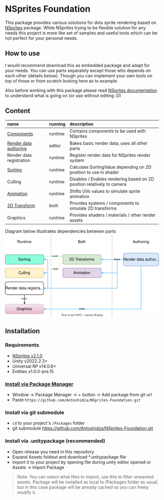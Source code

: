 ﻿# NSprites Foundation
This package provides various solutions for dots sprite rendering based on [NSprites](https://github.com/Antoshidza/NSprites) package. While NSprites trying to be flexible solution for any needs this project is more like set of samples and useful tools which can be not perfect for your personal needs.

## How to use
I would recommend download this as embedded package and adapt for your needs. You can use parts separately except those who depends on each other (details below). Though you can implement your own tools on top of those or from scratch looking here as to example.

Also before working with this package please read [NSprites documentation](https://github.com/Antoshidza/NSprites/wiki) to understand what is going on (or use without editing :D)

## Content
| **name**                                                                                  | **running** | description                                                            |
|:------------------------------------------------------------------------------------------|:------------|:-----------------------------------------------------------------------|
| [Components](https://github.com/Antoshidza/NSprites-Foundation/tree/main/Base/Components) | runtime     | Contains components to be used with NSprites                           |
| [Render data authoring](About/RenderDataAuthoring.md)                                     | editor      | Bakes basic render data, uses all other parts                          |
| Render data registration                                                                  | runtime     | Register render data for NSprites render system                        |
| [Sorting](About/Sorting.md)                                                               | runtime     | Calculate SortingValue depending on 2D position to use in shader       |
| Culling                                                                                   | runtime     | Disables / Enables rendering based on 2D position relatively to camera |
| [Animation](About/Animation.md)                                                           | runtime     | Shifts UVs values to simulate sprite animation                         |
| [2D Transform](About/2DTransform.md)                                                      | both        | Provides systems / components to simulate 2D transforms                |
| Graphics                                                                                  | runtime     | Provides shaders / materials / other render assets                     |

Diagram below illustrates dependencies between parts
<img src="About/NSprites-Foundation-Map.drawio.svg" width="800"/>

## Installation
### Requirements
* [NSprites v2.1.0](https://github.com/Antoshidza/NSprites)
* Unity v2022.2.3+
* Universal RP v14.0.6+
* Entities v1.0.0-pre.15

### [Install via Package Manager](https://docs.unity3d.com/2021.3/Documentation/Manual/upm-ui-giturl.html)
* Window -> Package Manager -> + button -> Add package from git url
* Paste `https://github.com/Antoshidza/NSprites-Foundation.git`
### Install via git submodule
* `cd` to your project's `/Packages` folder
* git submodule https://github.com/Antoshidza/NSprites-Foundation.git
### Install via .unitypackage (recommended)
* Open release you need in this repository
* Expand Assets foldout and download *.unitypackage file
* Import it to your project by opening file during unity editor opened or Assets -> Import Package
> Note: You can select what files to import, use this to filter unwanted assets. Package will be installed
as local to /Packages folder as usual, but in this case package will be already cached so you can freely modify it.
